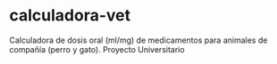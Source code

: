 # calculadora-vet
Calculadora de dosis oral (ml/mg) de medicamentos para animales de compañía (perro y gato).  Proyecto Universitario
